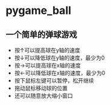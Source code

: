 # pygame_ball
## 一个简单的弹球游戏
+ 按↑可以提高球在y轴的速度
+ 按↓可以降低球在y轴的速度，最少为0
+ 按→可以提高球在x轴的速度
+ 按←可以降低球在x轴的速度，最少为0
+ 按下鼠标左键可以暂停，松开继续
+ 拖动鼠标移动球的位置
+ 还可以随意放大缩小窗口
